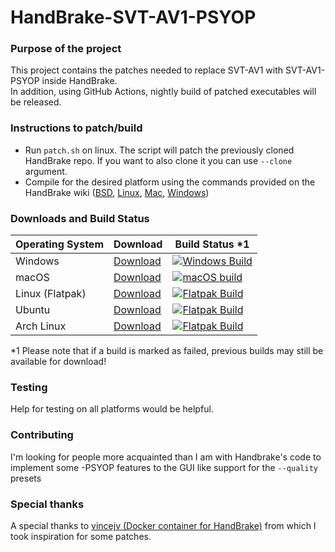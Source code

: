 # HandBrake-SVT-AV1-PSYOP
### Purpose of the project
This project contains the patches needed to replace SVT-AV1 with SVT-AV1-PSYOP inside HandBrake.\
In addition, using GitHub Actions, nightly build of patched executables will be released.
### Instructions to patch/build
* Run ```patch.sh``` on linux. The script will patch the previously cloned HandBrake repo. If you want to also clone it you can use ```--clone``` argument.
* Compile for the desired platform using the commands provided on the HandBrake wiki ([BSD](https://handbrake.fr/docs/en/latest/developer/build-bsd.html), [Linux](https://handbrake.fr/docs/en/latest/developer/build-linux.html), [Mac](https://handbrake.fr/docs/en/latest/developer/build-mac.html), [Windows](https://handbrake.fr/docs/en/latest/developer/build-windows.html))
### Downloads and Build Status
| Operating System  | Download        | Build Status *1 |
| ----------------- | --------------- | ------------- |
| Windows           | [Download](https://github.com/LukeNewNew/HandBrake-SVT-AV1-PSYOP/releases/tag/fast_win) | [![Windows Build](https://github.com/LukeNewNew/HandBrake-SVT-AV1-PSYOP/actions/workflows/nightly-win.yml/badge.svg)](https://github.com/LukeNewNew/HandBrake-SVT-AV1-PSYOP/actions/workflows/nightly-win.yml)  |
| macOS             | [Download](https://github.com/LukeNewNew/HandBrake-SVT-AV1-PSYOP/releases/tag/fast_mac) | [![macOS build](https://github.com/LukeNewNew/HandBrake-SVT-AV1-PSYOP/actions/workflows/nightly-mac.yml/badge.svg)](https://github.com/LukeNewNew/HandBrake-SVT-AV1-PSYOP/actions/workflows/nightly-mac.yml)  |
| Linux (Flatpak)   | [Download](https://github.com/LukeNewNew/HandBrake-SVT-AV1-PSYOP/releases/tag/fast_flatpak) | [![Flatpak Build](https://github.com/LukeNewNew/HandBrake-SVT-AV1-PSYOP/actions/workflows/nightly-flatpak.yml/badge.svg)](https://github.com/LukeNewNew/HandBrake-SVT-AV1-PSYOP/actions/workflows/nightly-flatpak.yml) |
| Ubuntu            | [Download](https://github.com/LukeNewNew/HandBrake-SVT-AV1-PSYOP/releases/tag/fast_ubuntu) | [![Flatpak Build](https://github.com/LukeNewNew/HandBrake-SVT-AV1-PSYOP/actions/workflows/nightly-ubuntu.yml/badge.svg)](https://github.com/LukeNewNew/HandBrake-SVT-AV1-PSYOP/actions/workflows/nightly-ubuntu.yml) |
| Arch Linux        | [Download](https://github.com/LukeNewNew/HandBrake-SVT-AV1-PSYOP/releases/tag/fast_arch) | [![Flatpak Build](https://github.com/LukeNewNew/HandBrake-SVT-AV1-PSYOP/actions/workflows/nightly-arch.yml/badge.svg)](https://github.com/LukeNewNew/HandBrake-SVT-AV1-PSYOP/actions/workflows/nightly-arch.yml) |

*1 Please note that if a build is marked as failed, previous builds may still be available for download!
### Testing
Help for testing on all platforms would be helpful.
### Contributing
I'm looking for people more acquainted than I am with Handbrake's code to implement some -PSYOP features to the GUI like support for the `--quality` presets
### Special thanks
A special thanks to [vincejv (Docker container for HandBrake)](https://github.com/vincejv/docker-handbrake) from which I took inspiration for some patches.

